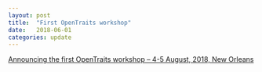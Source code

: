 ```yaml
---
layout: post
title:  "First OpenTraits workshop"
date:   2018-06-01
categories: update
---
```


[Announcing the first OpenTraits workshop – 4-5 August, 2018, New Orleans](https://functionalecologists.com/2018/06/01/announcing-the-first-opentraits-workshop-4-5-august-2018-new-orleans/)
